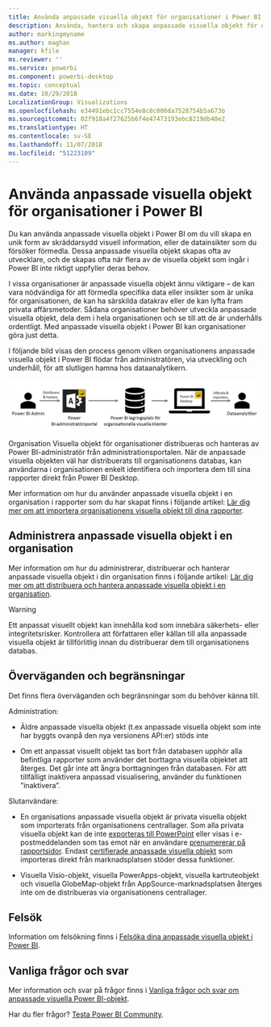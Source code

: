 ```yaml
---
title: Använda anpassade visuella objekt för organisationer i Power BI
description: Använda, hantera och skapa anpassade visuella objekt för organisationer i Power BI
author: markingmyname
ms.author: maghan
manager: kfile
ms.reviewer: ''
ms.service: powerbi
ms.component: powerbi-desktop
ms.topic: conceptual
ms.date: 10/29/2018
LocalizationGroup: Visualizations
ms.openlocfilehash: e34491ebc1cc7554e8c8c000da7528754b5a673b
ms.sourcegitcommit: 02f918a4f27625b6f4e47473193ebc8219db40e2
ms.translationtype: HT
ms.contentlocale: sv-SE
ms.lasthandoff: 11/07/2018
ms.locfileid: "51223109"
---
```

# <a name="use-organizational-custom-visuals-in-power-bi"></a>Använda anpassade visuella objekt för organisationer i Power BI

Du kan använda anpassade visuella objekt i Power BI om du vill skapa en unik form av skräddarsydd visuell information, eller de datainsikter som du försöker förmedla. Dessa anpassade visuella objekt skapas ofta av utvecklare, och de skapas ofta när flera av de visuella objekt som ingår i Power BI inte riktigt uppfyller deras behov. 

I vissa organisationer är anpassade visuella objekt ännu viktigare – de kan vara nödvändiga för att förmedla specifika data eller insikter som är unika för organisationen, de kan ha särskilda datakrav eller de kan lyfta fram privata affärsmetoder. Sådana organisationer behöver utveckla anpassade visuella objekt, dela dem i hela organisationen och se till att de är underhålls ordentligt. Med anpassade visuella objekt i Power BI kan organisationer göra just detta.

I följande bild visas den process genom vilken organisationens anpassade visuella objekt i Power BI flödar från administratören, via utveckling och underhåll, för att slutligen hamna hos dataanalytikern.

![Anpassad visuell bild](media/power-bi-custom-visuals-organizational/custom-visual-org-01.jpg)

Organisation Visuella objekt för organisationer distribueras och hanteras av Power BI-administratör från administrationsportalen. När de anpassade visuella objekten väl har distribuerats till organisationens databas, kan användarna i organisationen enkelt identifiera och importera dem till sina rapporter direkt från Power BI Desktop.

Mer information om hur du använder anpassade visuella objekt i en organisation i rapporter som du har skapat finns i följande artikel: [Lär dig mer om att importera organisationens visuella objekt till dina rapporter](power-bi-custom-visuals.md).

## <a name="administer-organizational-custom-visuals"></a>Administrera anpassade visuella objekt i en organisation

Mer information om hur du administrerar, distribuerar och hanterar anpassade visuella objekt i din organisation finns i följande artikel: [Lär dig mer om att distribuera och hantera anpassade visuella objekt i en organisation](https://go.microsoft.com/fwlink/?linkid=866790).

> [!WARNING]
> Ett anpassat visuellt objekt kan innehålla kod som innebära säkerhets- eller integritetsrisker. Kontrollera att författaren eller källan till alla anpassade visuella objekt är tillförlitlig innan du distribuerar dem till organisationens databas.

## <a name="considerations-and-limitations"></a>Överväganden och begränsningar

Det finns flera överväganden och begränsningar som du behöver känna till.

Administration:

* Äldre anpassade visuella objekt (t.ex anpassade visuella objekt som inte har byggts ovanpå den nya versionens API:er) stöds inte

* Om ett anpassat visuellt objekt tas bort från databasen upphör alla befintliga rapporter som använder det borttagna visuella objektet att återges. Det går inte att ångra borttagningen från databasen. För att tillfälligt inaktivera anpassad visualisering, använder du funktionen ”inaktivera”.

Slutanvändare:

* En organisations anpassade visuella objekt är privata visuella objekt som importerats från organisationens centrallager. Som alla privata visuella objekt kan de inte [exporteras till PowerPoint](https://docs.microsoft.com/power-bi/consumer/end-user-powerpoint) eller visas i e-postmeddelanden som tas emot när en användare [prenumererar på rapportsidor](https://docs.microsoft.com/power-bi/consumer/end-user-subscribe). Endast [certifierade anpassade visuella objekt](https://docs.microsoft.com/power-bi/power-bi-custom-visuals-certified) som importeras direkt från marknadsplatsen stöder dessa funktioner.

* Visuella Visio-objekt, visuella PowerApps-objekt, visuella kartruteobjekt och visuella GlobeMap-objekt från AppSource-marknadsplatsen återges inte om de distribueras via organisationens centrallager.

## <a name="troubleshoot"></a>Felsök

Information om felsökning finns i [Felsöka dina anpassade visuella objekt i Power BI](power-bi-custom-visuals-troubleshoot.md).

## <a name="faq"></a>Vanliga frågor och svar

Mer information och svar på frågor finns i [Vanliga frågor och svar om anpassade visuella Power BI-objekt](power-bi-custom-visuals-faq.md#organizational-custom-visuals).

Har du fler frågor? [Testa Power BI Community](http://community.powerbi.com/).
